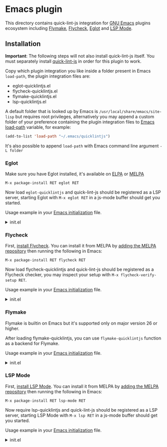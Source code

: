 # Emacs plugin

This directory contains quick-lint-js integration for [GNU Emacs][Emacs] plugins
ecosystem including [Flymake], [Flycheck], [Eglot] and [LSP Mode].

## Installation

**Important**: The following steps will not also install quick-lint-js itself.
You must separately install [quick-lint-js](https://quick-lint-js.com/install)
in order for this plugin to work.

Copy which plugin integration you like inside a folder present in Emacs
`load-path`, the plugin integration files are:
- eglot-quicklintjs.el
- flycheck-quicklintjs.el
- flymake-quicklintjs.el
- lsp-quicklintjs.el

A default folder that is looked up by Emacs is
`/usr/local/share/emacs/site-lisp` but requires root privileges, alternatively
you may append a custom folder of your preference containing the plugin
integration files to [Emacs load-path][load-path] variable, for example:

```lisp
(add-to-list 'load-path "~/.emacs/quicklintjs")
```

It's also possible to append `load-path` with Emacs command line argument
`-L folder`

### Eglot

Make sure you have Eglot installed, it's available on [ELPA] or [MELPA]

`M-x package-install RET eglot RET`

Now load `eglot-quicklintjs` and quick-lint-js should be registered as a LSP
server, starting Eglot with `M-x eglot RET` in a js-mode buffer should get you
started.

Usage example in your [Emacs initialization] file.

<details>
<summary>init.el</summary>

```lisp
(require 'eglot-quicklintjs)

(defun my-eglot-quicklintjs-setup ()
  "Configure eglot-quicklintjs for better experience."

  ;; Remove the time to wait after last change before automatically checking
  ;; buffer.  The default is 0.5 (500ms)
  (setq-local eglot-send-changes-idle-time 0)

  ;; Optional: Make Eglot run automatically when `js-mode' is loaded
  (eglot-ensure))
(add-hook 'js-mode-hook #'my-eglot-quicklintjs-setup)
```

</details>

### Flycheck

First, [install
Flycheck](https://www.flycheck.org/en/latest/user/installation.html). You can
install it from MELPA by [adding the MELPA repository][install-MELPA] then
running the following in Emacs:

`M-x package-install RET flycheck RET`

Now load flycheck-quicklintjs and quick-lint-js should be registered as a
Flycheck checker, you may inspect your setup with
`M-x flycheck-verify-setup RET`.

Usage example in your [Emacs initialization] file.
<details>
  <summary>init.el</summary>

```lisp
(require 'flycheck-quicklintjs)

(defun my-flycheck-quicklintjs-setup ()
  "Configure flycheck-quicklintjs for better experience."

  ;; Enable Flycheck
  (unless (bound-and-true-p flycheck-mode)
    (flycheck-mode))

  ;; Use quick-lint-js by default when in 'js-mode`
  (flycheck-select-checker 'javascript-quicklintjs)

  ;; Remove any delay after a change in buffer to run checkers.
  ;; The default is 0.5 (500ms)
  (setq-local flycheck-idle-change-delay 0)

  ;; Run quick-lint-js program when the buffer is changed and when 'js-mode` is
  ;; loaded
  (setq-local flycheck-check-syntax-automatically '(mode-enabled idle-change)))
(add-hook 'js-mode-hook #'my-flycheck-quicklintjs-setup)
```

</details>

### Flymake

Flymake is builtin on Emacs but it's supported only on major version 26 or
higher.

After loading flymake-quicklintjs, you can use `flymake-quicklintjs` function as
a backend for Flymake.

Usage example in your [Emacs initialization] file.
<details>
<summary>init.el</summary>

```lisp
(require 'flymake-quicklintjs)

(defun my-flymake-quicklintjs-setup ()
  "Configure flymake-quicklintjs for better experience."

  ;; Enable Flymake
  (unless (bound-and-true-p flymake-mode)
    (flymake-mode))
  (add-hook 'flymake-diagnostic-functions #'flymake-quicklintjs nil t)

  ;; Remove the time to wait after last change before automatically checking
  ;; buffer.  The default is 0.5 (500ms)
  (setq-local flymake-no-changes-timeout 0))
(add-hook 'js-mode-hook #'my-flymake-quicklintjs-setup)
```

</details>

### LSP Mode

First, [install
LSP Mode](https://emacs-lsp.github.io/lsp-mode/page/installation/). You can
install it from MELPA by [adding the MELPA repository][install-MELPA] then
running the following in Emacs:

`M-x package-install RET lsp-mode RET`

Now require lsp-quicklintjs and quick-lint-js should be registered as a LSP
server, starting LSP Mode with `M-x lsp RET` in a js-mode buffer should get you
started.

Usage example in your [Emacs initialization] file.
<details>
<summary>init.el</summary>

```lisp
(require 'lsp-quicklintjs)

(defun my-lsp-quicklintjs-setup ()
  "Configure lsp-quicklintjs for better experience."
  ;; Remove the time to wait after last change before automatically checking
  ;; buffer.  The default is 0.5 (500ms)
  (setq-local lsp-idle-delay 0))
(add-hook 'js-mode-hook #'my-lsp-quicklintjs-setup)
```

</details>


[Flymake]:
https://www.gnu.org/software/emacs/manual/html_node/flymake/index.html
[Flycheck]: https://www.flycheck.org
[Eglot]: https://github.com/joaotavora/eglot
[LSP Mode]: https://emacs-lsp.github.io/lsp-mode
[Emacs]: https://www.gnu.org/software/emacs
[Emacs initialization]:
https://www.gnu.org/software/emacs/manual/html_node/emacs/Init-File.html
[load-path]:
https://www.gnu.org/software/emacs/manual/html_node/emacs/Lisp-Libraries.html
[ELPA]: https://elpa.gnu.org
[MELPA]: https://melpa.org/#/getting-started
[install-MELPA]: https://melpa.org/#/getting-started
